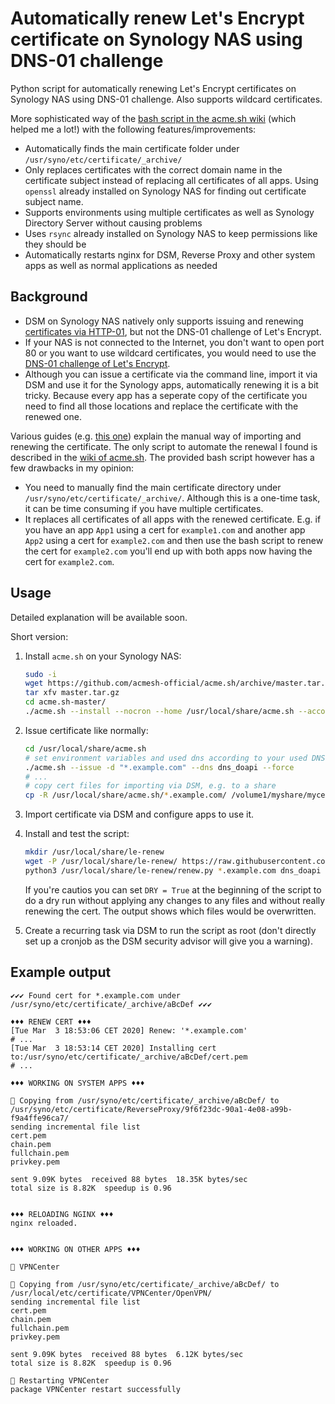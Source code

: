 # Automatically renew Let's Encrypt certificate on Synology NAS using DNS-01 challenge
Python script for automatically renewing Let's Encrypt certificates on Synology NAS using DNS-01 challenge. Also supports wildcard certificates.

More sophisticated way of the [bash script in the acme.sh wiki](https://github.com/acmesh-official/acme.sh/wiki/Synology-NAS-Guide#configuring-certificate-renewal) (which helped me a lot!) with the following features/improvements:
- Automatically finds the main certificate folder under `/usr/syno/etc/certificate/_archive/`
- Only replaces certificates with the correct domain name in the certificate subject instead of replacing all certificates of all apps. Using `openssl` already installed on Synology NAS for finding out certificate subject name.
- Supports environments using multiple certificates as well as Synology Directory Server without causing problems
- Uses `rsync` already installed on Synology NAS to keep permissions like they should be
- Automatically restarts nginx for DSM, Reverse Proxy and other system apps as well as normal applications as needed

## Background
- DSM on Synology NAS natively only supports issuing and renewing [certificates via HTTP-01](https://www.synology.com/en-us/knowledgebase/DSM/help/DSM/AdminCenter/connection_certificate), but not the DNS-01 challenge of Let's Encrypt. 
- If your NAS is not connected to the Internet, you don't want to open port 80 or you want to use wildcard certificates, you would need to use the [DNS-01 challenge of Let's Encrypt](https://letsencrypt.org/docs/challenge-types/).
- Although you can issue a certificate via the command line, import it via DSM and use it for the Synology apps, automatically renewing it is a bit tricky. Because every app has a seperate copy of the certificate you need to find all those locations and replace the certificate with the renewed one.

Various guides (e.g. [this one](https://vdr.one/how-to-create-a-lets-encrypt-wildcard-certificate-on-a-synology-nas/)) explain the manual way of importing and renewing the certificate. The only script to automate the renewal I found is described in the [wiki of acme.sh](https://github.com/acmesh-official/acme.sh/wiki/Synology-NAS-Guide#configuring-certificate-renewal). The provided bash script however has a few drawbacks in my opinion:
- You need to manually find the main certificate directory under `/usr/syno/etc/certificate/_archive/`. Although this is a one-time task, it can be time consuming if you have multiple certificates.
- It replaces all certificates of all apps with the renewed certificate. E.g. if you have an app `App1` using a cert for `example1.com` and another app `App2` using a cert for `example2.com` and then use the bash script to renew the cert for `example2.com` you'll end up with both apps now having the cert for `example2.com`.

## Usage

Detailed explanation will be available soon.

Short version:

1. Install `acme.sh` on your Synology NAS:
    ```bash
    sudo -i
    wget https://github.com/acmesh-official/acme.sh/archive/master.tar.gz
    tar xfv master.tar.gz
    cd acme.sh-master/
    ./acme.sh --install --nocron --home /usr/local/share/acme.sh --accountemail "me@example.com"  # ignore socat warning
    ```
2. Issue certificate like normally:
    ```bash
    cd /usr/local/share/acme.sh
    # set environment variables and used dns according to your used DNS API before issuing, see https://github.com/acmesh-official/acme.sh/wiki/dnsapi
    ./acme.sh --issue -d "*.example.com" --dns dns_doapi --force
    # ...
    # copy cert files for importing via DSM, e.g. to a share
    cp -R /usr/local/share/acme.sh/*.example.com/ /volume1/myshare/mycert/
    ```
3. Import certificate via DSM and configure apps to use it.
4. Install and test the script:
    ```bash
    mkdir /usr/local/share/le-renew
    wget -P /usr/local/share/le-renew/ https://raw.githubusercontent.com/lippertmarkus/synology-le-dns-auto-renew/master/renew.py
    python3 /usr/local/share/le-renew/renew.py *.example.com dns_doapi
    ```
    If you're cautios you can set `DRY = True` at the beginning of the script to do a dry run without applying any changes to any files and without really renewing the cert. The output shows which files would be overwritten.

5. Create a recurring task via DSM to run the script as root (don't directly set up a cronjob as the DSM security advisor will give you a warning).

## Example output

```
✔✔✔ Found cert for *.example.com under /usr/syno/etc/certificate/_archive/aBcDef ✔✔✔

♦♦♦ RENEW CERT ♦♦♦
[Tue Mar  3 18:53:06 CET 2020] Renew: '*.example.com'
# ...
[Tue Mar  3 18:53:14 CET 2020] Installing cert to:/usr/syno/etc/certificate/_archive/aBcDef/cert.pem
# ...

♦♦♦ WORKING ON SYSTEM APPS ♦♦♦

🔧 Copying from /usr/syno/etc/certificate/_archive/aBcDef/ to /usr/syno/etc/certificate/ReverseProxy/9f6f23dc-90a1-4e08-a99b-f9a4ffe96ca7/
sending incremental file list
cert.pem
chain.pem
fullchain.pem
privkey.pem

sent 9.09K bytes  received 88 bytes  18.35K bytes/sec
total size is 8.82K  speedup is 0.96


♦♦♦ RELOADING NGINX ♦♦♦
nginx reloaded.


♦♦♦ WORKING ON OTHER APPS ♦♦♦

📀 VPNCenter

🔧 Copying from /usr/syno/etc/certificate/_archive/aBcDef/ to /usr/local/etc/certificate/VPNCenter/OpenVPN/
sending incremental file list
cert.pem
chain.pem
fullchain.pem
privkey.pem

sent 9.09K bytes  received 88 bytes  6.12K bytes/sec
total size is 8.82K  speedup is 0.96

🔧 Restarting VPNCenter
package VPNCenter restart successfully
```
